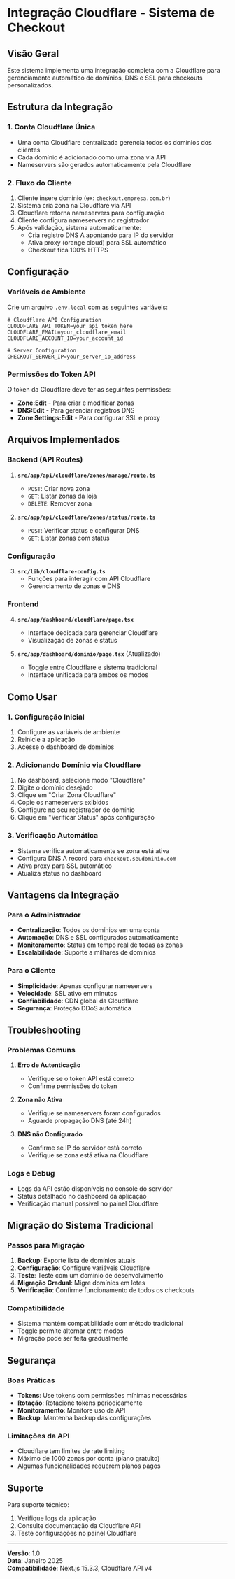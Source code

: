 # Integração Cloudflare - Sistema de Checkout

## Visão Geral

Este sistema implementa uma integração completa com a Cloudflare para gerenciamento automático de domínios, DNS e SSL para checkouts personalizados.

## Estrutura da Integração

### 1. Conta Cloudflare Única
- Uma conta Cloudflare centralizada gerencia todos os domínios dos clientes
- Cada domínio é adicionado como uma zona via API
- Nameservers são gerados automaticamente pela Cloudflare

### 2. Fluxo do Cliente
1. Cliente insere domínio (ex: `checkout.empresa.com.br`)
2. Sistema cria zona na Cloudflare via API
3. Cloudflare retorna nameservers para configuração
4. Cliente configura nameservers no registrador
5. Após validação, sistema automaticamente:
   - Cria registro DNS A apontando para IP do servidor
   - Ativa proxy (orange cloud) para SSL automático
   - Checkout fica 100% HTTPS

## Configuração

### Variáveis de Ambiente

Crie um arquivo `.env.local` com as seguintes variáveis:

```env
# Cloudflare API Configuration
CLOUDFLARE_API_TOKEN=your_api_token_here
CLOUDFLARE_EMAIL=your_cloudflare_email
CLOUDFLARE_ACCOUNT_ID=your_account_id

# Server Configuration
CHECKOUT_SERVER_IP=your_server_ip_address
```

### Permissões do Token API

O token da Cloudflare deve ter as seguintes permissões:
- **Zone:Edit** - Para criar e modificar zonas
- **DNS:Edit** - Para gerenciar registros DNS
- **Zone Settings:Edit** - Para configurar SSL e proxy

## Arquivos Implementados

### Backend (API Routes)

1. **`src/app/api/cloudflare/zones/manage/route.ts`**
   - `POST`: Criar nova zona
   - `GET`: Listar zonas da loja
   - `DELETE`: Remover zona

2. **`src/app/api/cloudflare/zones/status/route.ts`**
   - `POST`: Verificar status e configurar DNS
   - `GET`: Listar zonas com status

### Configuração

3. **`src/lib/cloudflare-config.ts`**
   - Funções para interagir com API Cloudflare
   - Gerenciamento de zonas e DNS

### Frontend

4. **`src/app/dashboard/cloudflare/page.tsx`**
   - Interface dedicada para gerenciar Cloudflare
   - Visualização de zonas e status

5. **`src/app/dashboard/dominio/page.tsx`** (Atualizado)
   - Toggle entre Cloudflare e sistema tradicional
   - Interface unificada para ambos os modos

## Como Usar

### 1. Configuração Inicial
1. Configure as variáveis de ambiente
2. Reinicie a aplicação
3. Acesse o dashboard de domínios

### 2. Adicionando Domínio via Cloudflare
1. No dashboard, selecione modo "Cloudflare"
2. Digite o domínio desejado
3. Clique em "Criar Zona Cloudflare"
4. Copie os nameservers exibidos
5. Configure no seu registrador de domínio
6. Clique em "Verificar Status" após configuração

### 3. Verificação Automática
- Sistema verifica automaticamente se zona está ativa
- Configura DNS A record para `checkout.seudominio.com`
- Ativa proxy para SSL automático
- Atualiza status no dashboard

## Vantagens da Integração

### Para o Administrador
- **Centralização**: Todos os domínios em uma conta
- **Automação**: DNS e SSL configurados automaticamente
- **Monitoramento**: Status em tempo real de todas as zonas
- **Escalabilidade**: Suporte a milhares de domínios

### Para o Cliente
- **Simplicidade**: Apenas configurar nameservers
- **Velocidade**: SSL ativo em minutos
- **Confiabilidade**: CDN global da Cloudflare
- **Segurança**: Proteção DDoS automática

## Troubleshooting

### Problemas Comuns

1. **Erro de Autenticação**
   - Verifique se o token API está correto
   - Confirme permissões do token

2. **Zona não Ativa**
   - Verifique se nameservers foram configurados
   - Aguarde propagação DNS (até 24h)

3. **DNS não Configurado**
   - Confirme se IP do servidor está correto
   - Verifique se zona está ativa na Cloudflare

### Logs e Debug

- Logs da API estão disponíveis no console do servidor
- Status detalhado no dashboard da aplicação
- Verificação manual possível no painel Cloudflare

## Migração do Sistema Tradicional

### Passos para Migração

1. **Backup**: Exporte lista de domínios atuais
2. **Configuração**: Configure variáveis Cloudflare
3. **Teste**: Teste com um domínio de desenvolvimento
4. **Migração Gradual**: Migre domínios em lotes
5. **Verificação**: Confirme funcionamento de todos os checkouts

### Compatibilidade

- Sistema mantém compatibilidade com método tradicional
- Toggle permite alternar entre modos
- Migração pode ser feita gradualmente

## Segurança

### Boas Práticas

- **Tokens**: Use tokens com permissões mínimas necessárias
- **Rotação**: Rotacione tokens periodicamente
- **Monitoramento**: Monitore uso da API
- **Backup**: Mantenha backup das configurações

### Limitações da API

- Cloudflare tem limites de rate limiting
- Máximo de 1000 zonas por conta (plano gratuito)
- Algumas funcionalidades requerem planos pagos

## Suporte

Para suporte técnico:
1. Verifique logs da aplicação
2. Consulte documentação da Cloudflare API
3. Teste configurações no painel Cloudflare

---

**Versão**: 1.0  
**Data**: Janeiro 2025  
**Compatibilidade**: Next.js 15.3.3, Cloudflare API v4